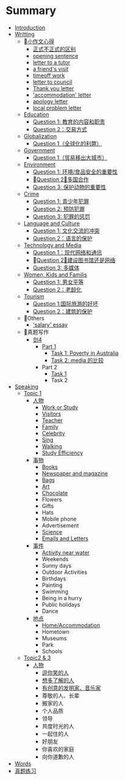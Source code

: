 # Summary

* [Introduction](README.md)
* [Writting](writing.md)
    * [小作文心得](小作文心得.md)
        * [正式不正式的区别](正式不正式的区别.md)
        * [opening sentence](opening-sentence.md)
        * [letter to a tutor](letter-to-a-tutor.md)
        * [a friend's visit](a-friends-visit.md)
        * [timeoff work](timeoff-work.md)
        * [letter to council](letter-to-council.md)
        * [Thank you letter](thank-you-letter.md)
        * ['accommodation' letter](accommodation-letter.md)
        * [apology letter](apology-letter.md)
        * [local problem letter](local-problem-letter.md)
    * [Education](education.md)
        * [Question 1: 教育的内容和职责](question-1-教育的内容和职责.md)
        * [Question 2：交易方式](question-2：交易方式.md)
    * [Globalization](globalization.md)
        * [Question 1（全球化的利弊）](question-1.md)
    * [Government](government.md)
        * [Question 1（贸易移出大城市）](question-1（贸易移出大城市）.md)
    * [Environment](environment.md)
        * [Question 1: 环境\/食品安全的重要性](question-1-环境的重要性.md)
        * [Question 2：多国合作](bquestion-2：多国合作.md)
        * [Question 3: 保护动物的重要性](question-3-保护动物的重要性.md)
    * [Crime](crime.md)
        * [Question 1: 青少年犯罪](question-1-青少年犯罪.md)
        * [Question 2: 预防犯罪](question-2.md)
        * [Question 3: 犯罪的惩罚](question-3-犯罪的惩罚.md)
    * [Language and Culture](language-and-culture.md)
        * [Question 1: 文化交流的冲突](question-1-文化交流的冲突.md)
        * [Question 2：语言的保护](question-2：语言的保护.md)
    * [Technology and Media](technology-and-media.md)
        * [Question 1：现代网络和通讯](question-1：现代网络和通讯.md)
        * [Question 2：建设图书馆还是网络](bquestion-2：建设图书馆还是网络.md)
        * [Question 3: 多媒体](question-3-多媒体.md)
    * [Women, Kids and Familis](women-kids-and-familis.md)
        * [Question 1: 男女平等](question-1-男女平等.md)
        * [Question 2：老龄化](老龄化.md)
    * [Tourism](tourism.md)
        * [Question 1:国际旅游的好坏](question-1国际旅游的好坏.md)
        * [Question 2：建筑的保护](question-2：建筑的保护.md)
    * Others
        * ['salary' essay](salary-essay.md)
    * 真题写作
        * [剑4](剑4.md)
            * [Part 1](part.md)
                * [Task 1: Poverty in Australia](task-1.md)
                * [Task 2: media 的比较](task-2.md)
            * Part 2
                * [Task 1](task-1.md)
                * Task 2
* [Speaking](speaking.md)
    * [Topic 1](topic-1.md)
        * [人物](人物.md)
            * [Work or Study](work-or-study.md)
            * [Visitors](visitors.md)
            * [Teacher](teacher.md)
            * [Family](family.md)
            * [Celebrity](celebrity.md)
            * [Sing](sing.md)
            * [Walking](walking.md)
            * [Study Efficiency](study-efficiency.md)
        * [事物](事物.md)
            * [Books](books.md)
            * [Newspaper and magazine](newspaper-and-magazine.md)
            * [Bags](bags.md)
            * [Art](art.md)
            * [Chocolate](chocolate.md)
            * Flowers
            * Gifts
            * Hats
            * Mobile phone
            * Advertisement
            * [Science](science.md)
            * [Emails and Letters](emails-and-letters.md)
        * [事件](事件.md)
            * [Activity near water](activity-near-water.md)
            * Weekends
            * Sunny days
            * Outdoor Activities
            * Birthdays
            * Painting
            * Swimming
            * Being in a hurry
            * Public holidays
            * Dance
        * [地点](地点.md)
            * [Home\/Accommodation](homeaccommodation.md)
            * Hometown
            * Museums
            * Park
            * Schools
    * [Topic2 & 3](topic2--3.md)
        * [人物](人物.md)
            * [逗你笑的人](逗你笑的人.md)
            * [想多了解的人](想多了解的人.md)
            * [有创意的发明家、音乐家](有创意的发明家、音乐家.md)
            * 尊敬的人、长辈
            * 搬家的人
            * 个人品质
            * 领导
            * 共度时光的人
            * 一起住的人
            * 好朋友
            * 你喜欢的家庭
            * 向你道歉的人
* [Words](words.md)
* [真题练习](真题练习.md)

